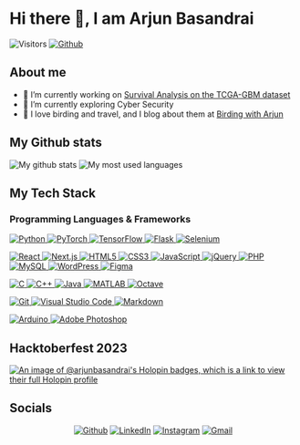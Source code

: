 # Hi there 👋, I am Arjun Basandrai

![Visitors](https://visitor-badge.laobi.icu/badge?page_id=ArjunBasandrai.ArjunBasandrai)
[![Github](https://img.shields.io/github/followers/ArjunBasandrai?label=Follow&style=social)](https://github.com/ArjunBasandrai)

## About me 

- 🔭 I’m currently working on [Survival Analysis on the TCGA-GBM dataset](https://github.com/ArjunBasandrai/tcga-gbm-survival-analysis)
- 🚀 I’m currently exploring Cyber Security
- 🗻 I love birding and travel, and I blog about them at [Birding with Arjun](https://birdingwitharjun.com)

## My Github stats

![My github stats](https://github-readme-stats.vercel.app/api/?username=ArjunBasandrai&layout=compact&theme=catppuccin_mocha)
![My most used languages](https://github-readme-stats.vercel.app/api/top-langs/?username=ArjunBasandrai&layout=compact&theme=catppuccin_mocha&langs_count=8)

## My Tech Stack

### Programming Languages & Frameworks

<p align="left">
  <a href="https://www.python.org/" target="_blank">
    <img src="https://img.shields.io/badge/Python-3776AB?style=for-the-badge&logo=python&logoColor=white" alt="Python"/>
  </a>
  <a href="https://pytorch.org/" target="_blank">
    <img src="https://img.shields.io/badge/PyTorch-EE4C2C?style=for-the-badge&logo=pytorch&logoColor=white" alt="PyTorch"/>
  </a>
  <a href="https://www.tensorflow.org/" target="_blank">
    <img src="https://img.shields.io/badge/TensorFlow-FF6F00?style=for-the-badge&logo=tensorflow&logoColor=white" alt="TensorFlow"/>
  </a>
  <a href="https://flask.palletsprojects.com/" target="_blank">
    <img src="https://img.shields.io/badge/Flask-000000?style=for-the-badge&logo=flask&logoColor=white" alt="Flask"/>
  </a>
  <a href="https://www.selenium.dev/" target="_blank">
    <img src="https://img.shields.io/badge/Selenium-43B02A?style=for-the-badge&logo=selenium&logoColor=white" alt="Selenium"/>
  </a>
</p>
<p align="left">
  <a href="https://reactjs.org/" target="_blank">
    <img src="https://img.shields.io/badge/React-20232A?style=for-the-badge&logo=react&logoColor=61DAFB" alt="React"/>
  </a>
  <a href="https://nextjs.org/" target="_blank">
    <img src="https://img.shields.io/badge/Next.js-000000?style=for-the-badge&logo=nextdotjs&logoColor=white" alt="Next.js"/>
  </a>
  <a href="https://developer.mozilla.org/en-US/docs/Web/HTML" target="_blank">
    <img src="https://img.shields.io/badge/HTML5-E34F26?style=for-the-badge&logo=html5&logoColor=white" alt="HTML5"/>
  </a>
  <a href="https://developer.mozilla.org/en-US/docs/Web/CSS" target="_blank">
    <img src="https://img.shields.io/badge/CSS3-1572B6?style=for-the-badge&logo=css3&logoColor=white" alt="CSS3"/>
  </a>
  <a href="https://developer.mozilla.org/en-US/docs/Web/JavaScript" target="_blank">
    <img src="https://img.shields.io/badge/JavaScript-F7DF1E?style=for-the-badge&logo=javascript&logoColor=black" alt="JavaScript"/>
  </a>
  <a href="https://jquery.com/" target="_blank">
    <img src="https://img.shields.io/badge/jQuery-0769AD?style=for-the-badge&logo=jquery&logoColor=white" alt="jQuery"/>
  </a>
  <a href="https://www.php.net/" target="_blank">
    <img src="https://img.shields.io/badge/PHP-777BB4?style=for-the-badge&logo=php&logoColor=white" alt="PHP"/>
  </a>
  <a href="https://www.mysql.com/" target="_blank">
    <img src="https://img.shields.io/badge/MySQL-4479A1?style=for-the-badge&logo=mysql&logoColor=white" alt="MySQL"/>
  </a>
  <a href="https://wordpress.org/" target="_blank">
    <img src="https://img.shields.io/badge/WordPress-21759B?style=for-the-badge&logo=wordpress&logoColor=white" alt="WordPress"/>
  </a>
  <a href="https://www.figma.com/" target="_blank">
    <img src="https://img.shields.io/badge/Figma-F24E1E?style=for-the-badge&logo=figma&logoColor=white" alt="Figma"/>
  </a>
</p>
<p align="left">
  <a href="https://en.wikipedia.org/wiki/C_(programming_language)" target="_blank">
    <img src="https://img.shields.io/badge/C-00599C?style=for-the-badge&logo=c&logoColor=white" alt="C"/>
  </a>
  <a href="https://isocpp.org/" target="_blank">
    <img src="https://img.shields.io/badge/C++-00599C?style=for-the-badge&logo=c%2B%2B&logoColor=white" alt="C++"/>
  </a>
  <a href="https://www.java.com/" target="_blank">
    <img src="https://img.shields.io/badge/Java-007396?style=for-the-badge&logo=java&logoColor=white" alt="Java"/>
  </a>
  <a href="https://www.mathworks.com/products/matlab.html" target="_blank">
    <img src="https://img.shields.io/badge/MATLAB-0076A8?style=for-the-badge&logo=mathworks&logoColor=white" alt="MATLAB"/>
  </a>
  <a href="https://www.gnu.org/software/octave/" target="_blank">
    <img src="https://img.shields.io/badge/Octave-0790C0?style=for-the-badge&logo=octave&logoColor=white" alt="Octave"/>
  </a>
</p>
<p align="left">
  <a href="https://git-scm.com/" target="_blank">
    <img src="https://img.shields.io/badge/Git-F05032?style=for-the-badge&logo=git&logoColor=white" alt="Git"/>
  </a>
  <a href="https://code.visualstudio.com/" target="_blank">
    <img src="https://img.shields.io/badge/VS_Code-007ACC?style=for-the-badge&logo=visual-studio-code&logoColor=white" alt="Visual Studio Code"/>
  </a>
  <a href="https://www.markdownguide.org/" target="_blank">
    <img src="https://img.shields.io/badge/Markdown-000000?style=for-the-badge&logo=markdown&logoColor=white" alt="Markdown"/>
  </a>
</p>
<p align="left">
  <a href="https://www.arduino.cc/" target="_blank">
    <img src="https://img.shields.io/badge/Arduino-00979D?style=for-the-badge&logo=arduino&logoColor=white" alt="Arduino"/>
  </a>
  <a href="https://www.adobe.com/products/photoshop.html" target="_blank">
    <img src="https://img.shields.io/badge/Adobe_Photoshop-31A8FF?style=for-the-badge&logo=adobe-photoshop&logoColor=white" alt="Adobe Photoshop"/>
  </a>
</p>


## Hacktoberfest 2023
[![An image of @arjunbasandrai's Holopin badges, which is a link to view their full Holopin profile](https://holopin.me/arjunbasandrai)](https://holopin.io/@arjunbasandrai)

## Socials

<p align="center">
 <a href="https://github.com/ArjunBasandrai" target="_blank"><img alt="Github" src="https://img.shields.io/badge/GitHub-%2312100E.svg?&style=for-the-badge&logo=Github&logoColor=white" /></a>
<a href="https://www.linkedin.com/in/arjun-basandrai/" target="_blank"><img alt="LinkedIn" src="https://img.shields.io/badge/linkedin-%230077B5.svg?&style=for-the-badge&logo=linkedin&logoColor=white" /></a>
<a href="https://www.instagram.com/birdingwitharjun/" target="_blank"><img alt="Instagram" src="https://img.shields.io/badge/instagram-%FF69B4.svg?&style=for-the-badge&logo=instagram&logoColor=white&color=8a3ab9" /></a>
<a href="mailto:arjunbasandrai2004@gmail.com" target="_blank"><img alt="Gmail" src="https://img.shields.io/badge/gmail-%FF69B4.svg?&style=for-the-badge&logo=gmail&logoColor=white&color=EA4335" /></a>

<!--
**ArjunBasandrai/ArjunBasandrai** is a ✨ _special_ ✨ repository because its `README.md` (this file) appears on your GitHub profile.

Here are some ideas to get you started:

- 🔭 I’m currently working on ...
- 🌱 I’m currently learning ...
- 👯 I’m looking to collaborate on ...
- 🤔 I’m looking for help with ...
- 💬 Ask me about ...
- 📫 How to reach me: ...
- 😄 Pronouns: ...
- ⚡ Fun fact: ...
-->
